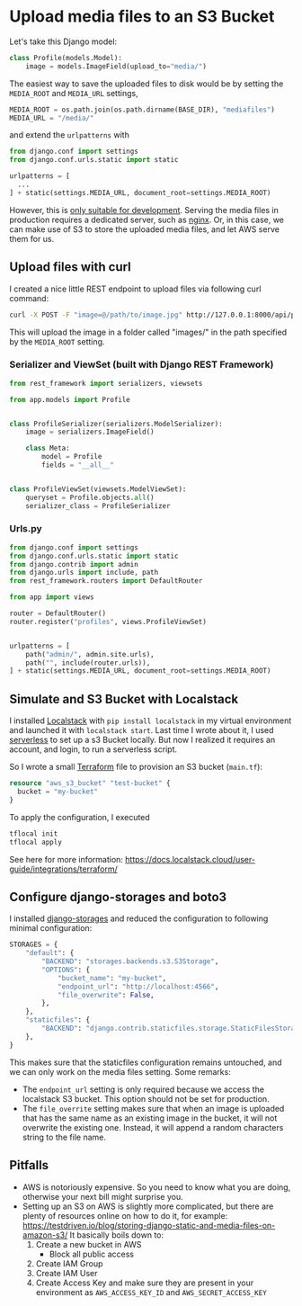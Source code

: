 # Upload media files to an S3 Bucket

Let's take this Django model:

```python
class Profile(models.Model):
    image = models.ImageField(upload_to="media/")
```

The easiest way to save the uploaded files to disk would be by setting the `MEDIA_ROOT` and `MEDIA_URL` settings,

```python
MEDIA_ROOT = os.path.join(os.path.dirname(BASE_DIR), "mediafiles")
MEDIA_URL = "/media/"
```

and extend the `urlpatterns` with

```python
from django.conf import settings
from django.conf.urls.static import static

urlpatterns = [
  ...
] + static(settings.MEDIA_URL, document_root=settings.MEDIA_ROOT)
```

However, this is [only suitable for development](https://docs.djangoproject.com/en/5.0/howto/static-files/#serving-files-uploaded-by-a-user-during-development).
Serving the media files in production requires a dedicated server, such as [nginx](/tools/nginx.md).
Or, in this case, we can make use of S3 to store the uploaded media files, and let AWS serve them for us.

## Upload files with curl

I created a nice little REST endpoint to upload files via following curl command:

```bash
curl -X POST -F "image=@/path/to/image.jpg" http://127.0.0.1:8000/api/profiles/
```

This will upload the image in a folder called "images/" in the path specified by the `MEDIA_ROOT` setting.

### Serializer and ViewSet (built with Django REST Framework)

```python
from rest_framework import serializers, viewsets

from app.models import Profile


class ProfileSerializer(serializers.ModelSerializer):
    image = serializers.ImageField()

    class Meta:
        model = Profile
        fields = "__all__"


class ProfileViewSet(viewsets.ModelViewSet):
    queryset = Profile.objects.all()
    serializer_class = ProfileSerializer
```


### Urls.py

```python
from django.conf import settings
from django.conf.urls.static import static
from django.contrib import admin
from django.urls import include, path
from rest_framework.routers import DefaultRouter

from app import views

router = DefaultRouter()
router.register("profiles", views.ProfileViewSet)


urlpatterns = [
    path("admin/", admin.site.urls),
    path("", include(router.urls)),
] + static(settings.MEDIA_URL, document_root=settings.MEDIA_ROOT)
```

## Simulate and S3 Bucket with Localstack

I installed [Localstack](../tools/localstack.md) with `pip install localstack` in my virtual environment and launched it with `localstack start`.
Last time I wrote about it, I used [serverless](https://www.serverless.com/) to set up a s3 Bucket locally.
But now I realized it requires an account, and login, to run a serverless script.

So I wrote a small [Terraform](../tools/terraform.md) file to provision an S3 bucket (`main.tf`):

```tf
resource "aws_s3_bucket" "test-bucket" {
  bucket = "my-bucket"
}
```

To apply the configuration, I executed

```bash
tflocal init
tflocal apply
```

See here for more information: https://docs.localstack.cloud/user-guide/integrations/terraform/

## Configure django-storages and boto3

I installed [django-storages](https://django-storages.readthedocs.io/en/latest/index.html) and reduced the configuration to following minimal configuration:

```python
STORAGES = {
    "default": {
        "BACKEND": "storages.backends.s3.S3Storage",
        "OPTIONS": {
            "bucket_name": "my-bucket",
            "endpoint_url": "http://localhost:4566",
            "file_overwrite": False,
        },
    },
    "staticfiles": {
        "BACKEND": "django.contrib.staticfiles.storage.StaticFilesStorage",
    },
}
```

This makes sure that the staticfiles configuration remains untouched, and we can only work on the media files setting.
Some remarks:

* The `endpoint_url` setting is only required because we access the localstack S3 bucket. This option should not be set for production.
* The `file_overrite` setting makes sure that when an image is uploaded that has the same name as an existing image in the bucket, it will not overwrite the existing one. Instead, it will append a random characters string to the file name.


## Pitfalls

* AWS is notoriously expensive. So you need to know what you are doing, otherwise your next bill might surprise you.
* Setting up an S3 on AWS is slightly more complicated, but there are plenty of resources online on how to do it, for example: https://testdriven.io/blog/storing-django-static-and-media-files-on-amazon-s3/
  It basically boils down to:
  1. Create a new bucket in AWS
     - Block all public access
  2. Create IAM Group
  3. Create IAM User
  4. Create Access Key and make sure they are present in your environment as `AWS_ACCESS_KEY_ID` and `AWS_SECRET_ACCESS_KEY`
